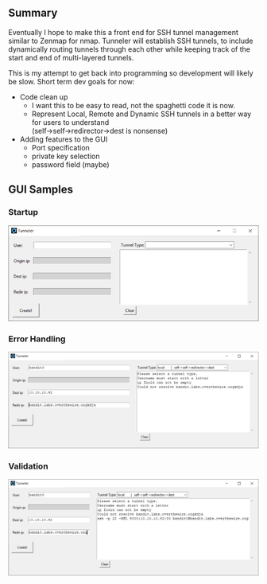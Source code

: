 ## Summary
Eventually I hope to make this a front end for SSH tunnel management similar to Zenmap for nmap.
Tunneler will establish SSH tunnels, to include dynamically routing tunnels through each other while
keeping track of the start and end of multi-layered tunnels. 

This is my attempt to get back into programming so development will likely be slow. Short term dev goals
for now:
* Code clean up
  * I want this to be easy to read, not the spaghetti code it is now.
  * Represent Local, Remote and Dynamic SSH tunnels in a better way for users to understand<br>(self->self->redirector->dest is nonsense)
* Adding features to the GUI
  * Port specification
  * private key selection
  * password field (maybe)

## GUI Samples
### Startup
<img src=base.PNG width=800 >

### Error Handling
<img src=error_handle.PNG width=800 >

### Validation
<img src=valid.PNG width=800 >
